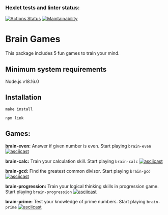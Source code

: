 ### Hexlet tests and linter status:
[![Actions Status](https://github.com/MiriyaMaria/frontend-project-44/workflows/hexlet-check/badge.svg)](https://github.com/MiriyaMaria/frontend-project-44/actions)
[![Maintainability](https://api.codeclimate.com/v1/badges/3f379166a6fed1d1b867/maintainability)](https://codeclimate.com/github/MiriyaMaria/frontend-project-44/maintainability)
# Brain Games
This package includes 5 fun games to train your mind.
## Minimum system requirements
Node.js v18.16.0
## Installation
```
make install
```
```
npm link
```
## Games:
**brain-even:** Answer if given number is even.
Start playing `brain-even`
[![asciicast](https://asciinema.org/a/9UmxEppkAwpBFojkWjU6upx5k.svg)](https://asciinema.org/a/9UmxEppkAwpBFojkWjU6upx5k)

**brain-calc:** Train your calculation skill.
Start playing `brain-calc`
[![asciicast](https://asciinema.org/a/GOiFcX8jCKJIIa1crXV7O2eEM.svg)](https://asciinema.org/a/GOiFcX8jCKJIIa1crXV7O2eEM)

**brain-gcd:** Find the greatest common divisor.
Start playing `brain-gcd`
[![asciicast](https://asciinema.org/a/nh5LcjdXxpYxA0a8aMUnpopao.svg)](https://asciinema.org/a/nh5LcjdXxpYxA0a8aMUnpopao)

**brain-progression:** Train your logical thinking skills in progression game.
Start playing `brain-progression`
[![asciicast](https://asciinema.org/a/yQPAoSbowutYdeeZ2EmQeK9Bp.svg)](https://asciinema.org/a/yQPAoSbowutYdeeZ2EmQeK9Bp)

**brain-prime:** Test your knowledge of prime numbers.
Start playing `brain-prime`
[![asciicast](https://asciinema.org/a/vJp5WJtLQcbm9LUw12eusw6JS.svg)](https://asciinema.org/a/vJp5WJtLQcbm9LUw12eusw6JS)